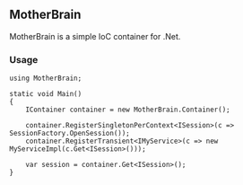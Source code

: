 ## MotherBrain
MotherBrain is a simple IoC container for .Net.


### Usage
    using MotherBrain;

    static void Main()
    {
        IContainer container = new MotherBrain.Container();

        container.RegisterSingletonPerContext<ISession>(c => SessionFactory.OpenSession());
        container.RegisterTransient<IMyService>(c => new MyServiceImpl(c.Get<ISession>()));

        var session = container.Get<ISession>();
    }
